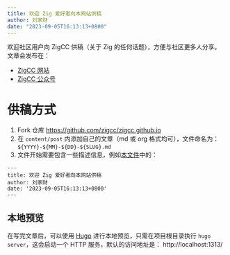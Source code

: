 ```yaml
---
title: 欢迎 Zig 爱好者向本网站供稿
author: 刘家财
date: "2023-09-05T16:13:13+0800"
---
```


欢迎社区用户向 ZigCC 供稿（关于 Zig 的任何话题），方便与社区更多人分享。文章会发布在：

- [ZigCC 网站](https://ziglang.cc)
- [ZigCC 公众号](https://github.com/zigcc/.github/raw/main/zig_mp.png)

# 供稿方式

1. Fork 仓库 https://github.com/zigcc/zigcc.github.io
2. 在 `content/post` 内添加自己的文章（md 或 org 格式均可），文件命名为： `${YYYY}-${MM}-${DD}-${SLUG}.md`
3. 文件开始需要包含一些描述信息，例如[本文件](https://github.com/zigcc/zigcc.github.io/tree/main/content/post/2023-09-05-hello-world.md)中的：

```plain
---
title: 欢迎 Zig 爱好者向本网站供稿
author: 刘家财
date: '2023-09-05T16:13:13+0800'
---
```

## 本地预览

在写完文章后，可以使用 [Hugo](https://gohugo.io/) 进行本地预览，只需在项目根目录执行 `hugo server`，这会启动一个 HTTP 服务，默认的访问地址是： http://localhost:1313/
